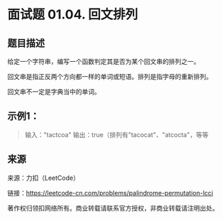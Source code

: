 # 面试题 01.04. 回文排列


## 题目描述
给定一个字符串，编写一个函数判定其是否为某个回文串的排列之一。

回文串是指正反两个方向都一样的单词或短语。排列是指字母的重新排列。

回文串不一定是字典当中的单词。

 

## 示例1：

> 输入："tactcoa"
> 输出：true（排列有"tacocat"、"atcocta"，等等

## 来源
来源：力扣（LeetCode）

链接：https://leetcode-cn.com/problems/palindrome-permutation-lcci

著作权归领扣网络所有。商业转载请联系官方授权，非商业转载请注明出处。